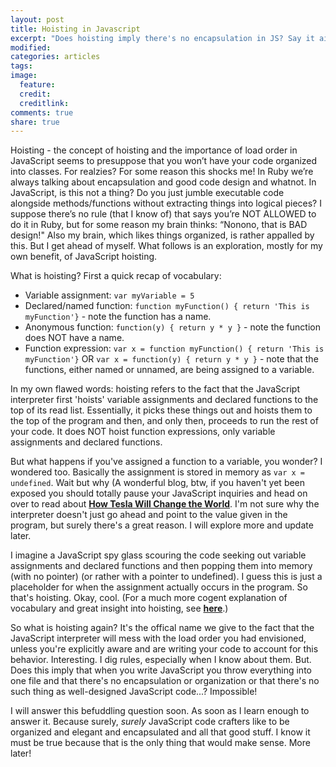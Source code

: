 ```yaml
---
layout: post
title: Hoisting in Javascript
excerpt: "Does hoisting imply there's no encapsulation in JS? Say it ain't so!"
modified:
categories: articles
tags:
image:
  feature:
  credit:
  creditlink:
comments: true
share: true
---
```


Hoisting - the concept of hoisting and the importance of load order in JavaScript seems to presuppose that you won’t have your code organized into classes. For realzies? For some reason this shocks me! In Ruby we’re always talking about encapsulation and good code design and whatnot. In JavaScript, is this not a thing? Do you just jumble executable code alongside methods/functions without extracting things into logical pieces? I suppose there’s no rule (that I know of) that says you’re NOT ALLOWED to do it in Ruby, but for some reason my brain thinks: “Nonono, that is BAD design!" Also my brain, which likes things organized, is rather appalled by this. But I get ahead of myself. What follows is an exploration, mostly for my own benefit, of JavaScript hoisting.

What is hoisting? First a quick recap of vocabulary:

* Variable assignment: `var myVariable = 5`
* Declared/named function: `function myFunction() { return 'This is myFunction'}` - note the function has a name.
* Anonymous function: `function(y) { return y * y }` - note the function does NOT have a name.
* Function expression: `var x = function myFunction() { return 'This is myFunction'}` OR `var x = function(y) { return y * y }` - note that the functions, either named or unnamed, are being assigned to a variable.

In my own flawed words: hoisting refers to the fact that the JavaScript interpreter first 'hoists' variable assignments and declared functions to the top of its read list. Essentially, it picks these things out and hoists them to the top of the program and then, and only then, proceeds to run the rest of your code. It does NOT hoist function expressions, only variable assignments and declared functions.

But what happens if you've assigned a function to a variable, you wonder? I wondered too. Basically the assignment is stored in memory as `var x = undefined`. Wait but why (A wonderful blog, btw, if you haven't yet been exposed you should totally pause your JavaScript inquiries and head on over to read about [**How Tesla Will Change the World**](http://waitbutwhy.com/2015/06/how-tesla-will-change-your-life.html). I'm not sure why the interpreter doesn't just go ahead and point to the value given in the program, but surely there's a great reason. I will explore more and update later.

I imagine a JavaScript spy glass scouring the code seeking out variable assignments and declared functions and then popping them into memory (with no pointer) (or rather with a pointer to undefined). I guess this is just a placeholder for when the assignment actually occurs in the program. So that's hoisting. Okay, cool. (For a much more cogent explanation of vocabulary and great insight into hoisting, see [**here**](https://javascriptweblog.wordpress.com/2010/07/06/function-declarations-vs-function-expressions/).)

So what is hoisting again? It's the offical name we give to the fact that the JavaScript interpreter will mess with the load order you had envisioned, unless you're explicitly aware and are writing your code to account for this behavior. Interesting. I dig rules, especially when I know about them. But. Does this imply that when you write JavaScript you throw everything into one file and that there's no encapsulation or organization or that there's no such thing as well-designed JavaScript code...? Impossible!

I will answer this befuddling question soon. As soon as I learn enough to answer it. Because surely, *surely* JavaScript code crafters like to be organized and elegant and encapsulated and all that good stuff. I know it must be true because that is the only thing that would make sense. More later!
